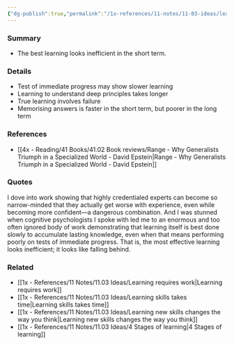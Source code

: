 ```yaml
---
{"dg-publish":true,"permalink":"/1x-references/11-notes/11-03-ideas/learning-is-best-done-slowly-to-accumulate-lasting-knowledge-even-if-it-means-doing-badly-in-the-short-term/","title":"Learning is best done slowly to accumulate lasting knowledge even if it means doing badly in the short term","created":"2024-01-20T21:04:32.000+03:00","updated":"2024-02-14T20:18:28.662+03:00"}
---
```



### Summary
- The best learning looks inefficient in the short term. 

### Details
- Test of immediate progress may show slower learning
- Learning to understand deep principles takes longer
- True learning involves failure
- Memorising answers is faster in the short term, but poorer in the long term

### References
- [[4x - Reading/41 Books/41.02 Book reviews/Range - Why Generalists Triumph in a Specialized World - David Epstein\|Range - Why Generalists Triumph in a Specialized World - David Epstein]]

### Quotes
I dove into work showing that highly credentialed experts can become so narrow-minded that they actually get worse with experience, even while becoming more confident—a dangerous combination. And I was stunned when cognitive psychologists I spoke with led me to an enormous and too often ignored body of work demonstrating that learning itself is best done slowly to accumulate lasting knowledge, even when that means performing poorly on tests of immediate progress. That is, the most effective learning looks inefficient; it looks like falling behind.

### Related
- [[1x - References/11 Notes/11.03 Ideas/Learning requires work\|Learning requires work]]
- [[1x - References/11 Notes/11.03 Ideas/Learning skills takes time\|Learning skills takes time]]
- [[1x - References/11 Notes/11.03 Ideas/Learning new skills changes the way you think\|Learning new skills changes the way you think]]
- [[1x - References/11 Notes/11.03 Ideas/4 Stages of learning\|4 Stages of learning]]